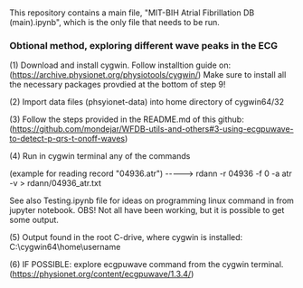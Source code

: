 #
This repository contains a main file, "MIT-BIH Atrial Fibrillation DB (main).ipynb", which is the only file that needs to be run.


### Obtional method, exploring different wave peaks in the ECG

(1) Download and install cygwin. Follow installtion guide on:
(https://archive.physionet.org/physiotools/cygwin/)
Make sure to install all the necessary packages provdied at the bottom of step 9!

(2) Import data files (phsyionet-data) into home directory of cygwin64/32

(3) Follow the steps provided in the README.md of this github: 
(https://github.com/mondejar/WFDB-utils-and-others#3-using-ecgpuwave-to-detect-p-qrs-t-onoff-waves)

(4) Run in cygwin terminal any of the commands 

(example for reading record "04936.atr")	----->	 rdann -r 04936 -f 0 -a atr -v > rdann/04936_atr.txt

See also Testing.ipynb file for ideas on programming linux command in from jupyter notebook.
OBS! Not all have been working, but it is possible to get some output. 

(5) Output found in the root C-drive, where cygwin is installed: C:\cygwin64\home\username

(6) IF POSSIBLE: explore ecgpuwave command from the cygwin terminal.
(https://physionet.org/content/ecgpuwave/1.3.4/)
